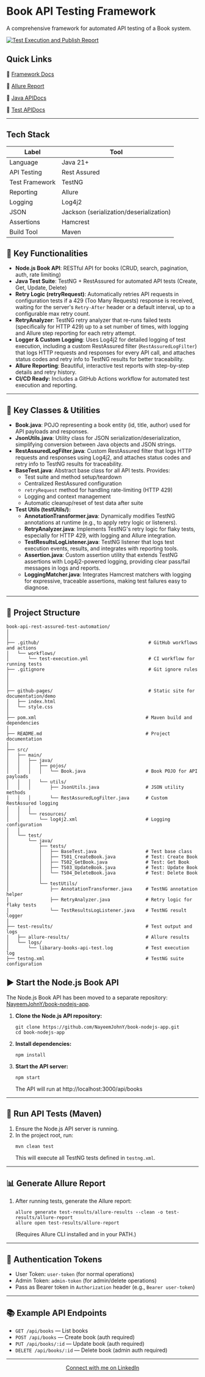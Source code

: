 # Book API Testing Framework

A comprehensive framework for automated API testing of a Book system.

[![Test Execution and Publish Report](https://github.com/NayeemJohnY/book-api-rest-assured-test-automation/actions/workflows/test-execution.yml/badge.svg)](https://github.com/NayeemJohnY/book-api-rest-assured-test-automation/actions/workflows/test-execution.yml)

## Quick Links

:link: [Framework Docs](https://nayeemjohny.github.io/book-api-rest-assured-test-automation/index.html)

:link: [Allure Report](https://nayeemjohny.github.io/book-api-rest-assured-test-automation/allure-report/index.html)

:link: [Java APIDocs](https://nayeemjohny.github.io/book-api-rest-assured-test-automation/javadocs/apidocs/index.html)

:link: [Test APIDocs](https://nayeemjohny.github.io/book-api-rest-assured-test-automation/javadocs/testapidocs/index.html)

---
## Tech Stack

| Label          | Tool                                    |
| -------------- | --------------------------------------- |
| Language       | Java 21+                                |
| API Testing    | Rest Assured                            |
| Test Framework | TestNG                                  |
| Reporting      | Allure                                  |
| Logging        | Log4j2                                  |
| JSON           | Jackson (serialization/deserialization) |
| Assertions     | Hamcrest                                |
| Build Tool     | Maven                                   |


## 🚀 Key Functionalities

- **Node.js Book API**: RESTful API for books (CRUD, search, pagination, auth, rate limiting)
- **Java Test Suite**: TestNG + RestAssured for automated API tests (Create, Get, Update, Delete)
- **Retry Logic (retryRequest)**: Automatically retries API requests in configuration tests if a 429 (Too Many Requests) response is received, waiting for the server's `Retry-After` header or a default interval, up to a configurable max retry count.
- **RetryAnalyzer**: TestNG retry analyzer that re-runs failed tests (specifically for HTTP 429) up to a set number of times, with logging and Allure step reporting for each retry attempt.
- **Logger & Custom Logging**: Uses Log4j2 for detailed logging of test execution, including a custom RestAssured filter (`RestAssuredLogFilter`) that logs HTTP requests and responses for every API call, and attaches status codes and retry info to TestNG results for better traceability.
- **Allure Reporting**: Beautiful, interactive test reports with step-by-step details and retry history.
- **CI/CD Ready:** Includes a GitHub Actions workflow for automated test execution and reporting.

---

## 📒 Key Classes & Utilities

- **Book.java**: POJO representing a book entity (id, title, author) used for API payloads and responses.
- **JsonUtils.java**: Utility class for JSON serialization/deserialization, simplifying conversion between Java objects and JSON strings.
- **RestAssuredLogFilter.java**: Custom RestAssured filter that logs HTTP requests and responses using Log4j2, and attaches status codes and retry info to TestNG results for traceability.
- **BaseTest.java**: Abstract base class for all API tests. Provides:
  - Test suite and method setup/teardown
  - Centralized RestAssured configuration
  - `retryRequest` method for handling rate-limiting (HTTP 429)
  - Logging and context management
  - Automatic cleanup/reset of test data after suite
- **Test Utils (testUtils/):**
  - **AnnotationTransformer.java**: Dynamically modifies TestNG annotations at runtime (e.g., to apply retry logic or listeners).
  - **RetryAnalyzer.java**: Implements TestNG's retry logic for flaky tests, especially for HTTP 429, with logging and Allure integration.
  - **TestResultsLogListener.java**: TestNG listener that logs test execution events, results, and integrates with reporting tools.
  - **Assertion.java**: Custom assertion utility that extends TestNG assertions with Log4j2-powered logging, providing clear pass/fail messages in logs and reports.
  - **LoggingMatcher.java**: Integrates Hamcrest matchers with logging for expressive, traceable assertions, making test failures easy to diagnose.
---

## 📁 Project Structure


```
book-api-rest-assured-test-automation/
│
│
├── .github/                                        # GitHub workflows and actions
│   └── workflows/
│       └── test-execution.yml                      # CI workflow for running tests
├── .gitignore                                      # Git ignore rules
│
│
│
├── github-pages/                                   # Static site for documentation/demo
│   ├── index.html
│   └── style.css
│
├── pom.xml                                        # Maven build and dependencies
│
├── README.md                                      # Project documentation
│
├── src/
│   ├── main/
│   │   ├── java/
│   │   │   ├── pojos/
│   │   │   │   └── Book.java                      # Book POJO for API payloads
│   │   │   └── utils/
│   │   │       ├── JsonUtils.java                 # JSON utility methods
│   │   │       └── RestAssuredLogFilter.java      # Custom RestAssured logging
│   │   │
│   │   └── resources/
│   │       └── log4j2.xml                         # Logging configuration
│   │   
│   └── test/
│       └── java/
│           ├── tests/
│           │   ├── BaseTest.java                  # Test base class
│           │   ├── TS01_CreateBook.java           # Test: Create Book
│           │   ├── TS02_GetBook.java              # Test: Get Book
│           │   ├── TS03_UpdateBook.java           # Test: Update Book
│           │   └── TS04_DeleteBook.java           # Test: Delete Book
│           │
│           └── testUtils/
│               ├── AnnotationTransformer.java     # TestNG annotation helper
│               ├── RetryAnalyzer.java             # Retry logic for flaky tests
│               └── TestResultsLogListener.java    # TestNG result logger
│ 
├── test-results/                                  # Test output and logs
│   ├── allure-results/                            # Allure results
│   └── logs/
│       └── libarary-books-api-test.log            # Test execution log
├── testng.xml                                     # TestNG suite configuration
```

## ▶️ Start the Node.js Book API

The Node.js Book API has been moved to a separate repository: [NayeemJohnY/book-nodejs-app](https://github.com/NayeemJohnY/book-nodejs-app).

1. **Clone the Node.js API repository:**
   ```
   git clone https://github.com/NayeemJohnY/book-nodejs-app.git
   cd book-nodejs-app
   ```

2. **Install dependencies:**
   ```
   npm install
   ```

3. **Start the API server:**
   ```
   npm start
   ```
   The API will run at http://localhost:3000/api/books

---

## 🧪 Run API Tests (Maven)

1. Ensure the Node.js API server is running.
2. In the project root, run:
   ```
   mvn clean test
   ```
   This will execute all TestNG tests defined in `testng.xml`.

---

## 📊 Generate Allure Report

1. After running tests, generate the Allure report:
   ```
   allure generate test-results/allure-results --clean -o test-results/allure-report
   allure open test-results/allure-report
   ```
   (Requires Allure CLI installed and in your PATH.)

---

## 🔑 Authentication Tokens

- User Token: `user-token` (for normal operations)
- Admin Token: `admin-token` (for admin/delete operations)
- Pass as Bearer token in `Authorization` header (e.g., `Bearer user-token`)

---

## 📚 Example API Endpoints

- `GET /api/books` — List books
- `POST /api/books` — Create book (auth required)
- `PUT /api/books/:id` — Update book (auth required)
- `DELETE /api/books/:id` — Delete book (admin auth required)

---


<footer align="center">
  <a href="https://www.linkedin.com/in/nayeemjohny/" target="_blank">Connect with me on LinkedIn</a>
</footer>

